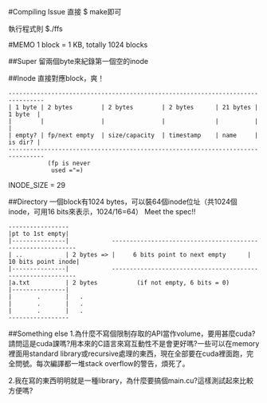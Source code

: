 #Compiling Issue
直接 $ make即可

執行程式則 $./ffs

#MEMO
1 block = 1 KB, totally 1024 blocks

##Super
留兩個byte來紀錄第一個空的inode

##Inode
直接對應block，爽！

	--------------------------------------------------------------------------------
	| 1 byte | 2 bytes        | 2 bytes        | 2 bytes      | 21 bytes | 1 byte  |
	|        |                |                |              |          |         |
	| empty? | fp/next empty  | size/capacity  | timestamp    | name     | is dir? |
	--------------------------------------------------------------------------------
	           (fp is never
			    used ="=)

INODE\_SIZE = 29

##Directory
一個block有1024 bytes，可以裝64個inode位址（共1024個inode，可用16 bits來表示，1024/16=64）
Meet the spec!!

	-----------------
	|pt to 1st empty|
	|---------------|            ------------------------------------------------------------
	| ..            | 2 bytes => |     6 bits point to next empty      | 10 bits point inode|
	|---------------|            ------------------------------------------------------------
	|a.txt          | 2 bytes           (if not empty, 6 bits = 0)
	|---------------|
	|       .       |   .
	|       .       |   .
	|       .       |   .
	-----------------


##Something else
1.為什麼不寫個限制存取的API當作volume，要用甚麼cuda?請問這是cuda課嗎?用本來的C語言來寫互動性不是會更好嗎?一些可以在memory裡面用standard library或recursive處理的東西，現在全部要在cuda裡面跑，完全問號。每次編譯都一堆stack overflow的警告，煩死了。

2.我在寫的東西明明就是一種library，為什麼要搞個main.cu?這樣測試起來比較方便嗎?

